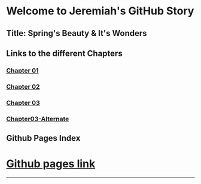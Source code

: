 # Welcome to Jeremiah's GitHub Story
## Title: Spring's Beauty & It's Wonders

Links to the different Chapters
---

### [Chapter 01](Chapter01.md)
### [Chapter 02](Chapter02.md)
### [Chapter 03](Chapter03.md)
### [Chapter03-Alternate](Chapter03-Alternate.md)

Github Pages Index
---
# [Github pages link](https://jeremiah-durano.github.io/github-story-2019/)

-------------------------------------------------



